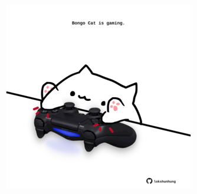 <!-- built at 06/11/2024, 12:01:04 UTC -->
<p align="center">
  <img width="500" height="500" src="./ReadmeImage.svg">
</p>
